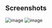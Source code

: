 ## Screenshots
![image](https://github.com/madangopal16072000/FoodieFleet/assets/109917122/ce4b26e3-9912-4b66-8587-1cdc46672668)
![image](https://github.com/madangopal16072000/FoodieFleet/assets/109917122/b7f869f0-1bc6-4803-bbf9-7da842f6b517)
